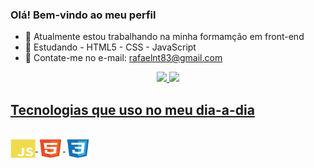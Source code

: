 ### Olá! Bem-vindo ao meu perfil

- 🔭 Atualmente estou trabalhando na minha formamção em front-end
- 🌱 Estudando - HTML5 - CSS - JavaScript
- 📧 Contate-me no e-mail: rafaelnt83@gmail.com


<div align="center">
  <a href="https://github.com/rafaelntom">
  <img height="170em" src="https://github-readme-stats.vercel.app/api?username=rafaelntom&show_icons=true&theme=dark&include_all_commits=true&count_private=true"/>
  <img height="170em" src="https://github-readme-stats.vercel.app/api/top-langs/?username=rafaelntom&layout=compact&langs_count=7&theme=dark"/>
</div>

## Tecnologias que uso no meu dia-a-dia
 
<div style="display: inline_block"><br>
  <img align="center" alt="rafael-js" height="30" width="40" src="https://raw.githubusercontent.com/devicons/devicon/master/icons/javascript/javascript-plain.svg">
  <img align="center" alt="rafael-HTML" height="30" width="40" src="https://raw.githubusercontent.com/devicons/devicon/master/icons/html5/html5-original.svg">
  <img align="center" alt="rafael-CSS" height="30" width="40" src="https://raw.githubusercontent.com/devicons/devicon/master/icons/css3/css3-original.svg">
</div>
